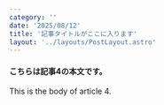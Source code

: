 ```yaml
---
category: ''
date: '2025/08/12'
title: '記事タイトルがここに入ります'
layout: '../layouts/PostLayout.astro'
---
```


#### こちらは記事4の本文です。

This is the body of article 4.
